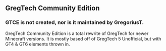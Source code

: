 ## GregTech Community Edition

### GTCE is not created, nor is it maintained by GregoriusT.

GregTech Community Edition is a total rewrite of GregTech for newer Minecraft versions. It is mostly based off of GregTech 5 Unofficial, but with GT4 & GT6 elements thrown in.
